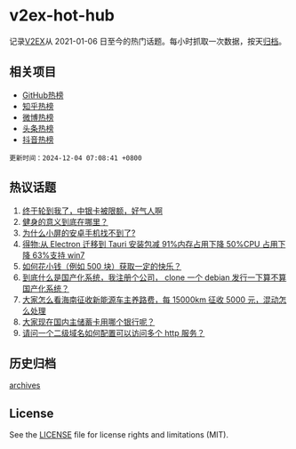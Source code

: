 # v2ex-hot-hub

 记录[V2EX](https://www.v2ex.com/)从 2021-01-06 日至今的热门话题。每小时抓取一次数据，按天[归档](archives)。
 
 ## 相关项目

- [GitHub热榜](https://github.com/snaildev/github-hot-hub)
- [知乎热榜](https://github.com/snaildev/zhihu-hot-hub)
- [微博热榜](https://github.com/snaildev/weibo-hot-hub)
- [头条热榜](https://github.com/snaildev/toutiao-hot-hub)
- [抖音热榜](https://github.com/snaildev/douyin-hot-hub)


 `更新时间：2024-12-04 07:08:41 +0800`

## 热议话题

1. [终于轮到我了，中银卡被限额，好气人啊](https://www.v2ex.com/t/1094611)
1. [健身的意义到底在哪里？](https://www.v2ex.com/t/1094548)
1. [为什么小屏的安卓手机找不到了?](https://www.v2ex.com/t/1094591)
1. [得物:从 Electron 迁移到 Tauri 安装包减 91%内存占用下降 50%CPU 占用下降 63%支持 win7](https://www.v2ex.com/t/1094563)
1. [如何花小钱（例如 500 块）获取一定的快乐？](https://www.v2ex.com/t/1094720)
1. [到底什么是国产化系统，我注册个公司， clone 一个 debian 发行一下算不算国产化系统？](https://www.v2ex.com/t/1094653)
1. [大家怎么看海南征收新能源车主养路费，每 15000km 征收 5000 元，混动怎么处理](https://www.v2ex.com/t/1094603)
1. [大家现在国内主储蓄卡用哪个银行呢？](https://www.v2ex.com/t/1094626)
1. [请问一个二级域名如何配置可以访问多个 http 服务？](https://www.v2ex.com/t/1094593)

## 历史归档

[archives](archives)

## License

See the [LICENSE](LICENSE) file for license rights and limitations (MIT).
